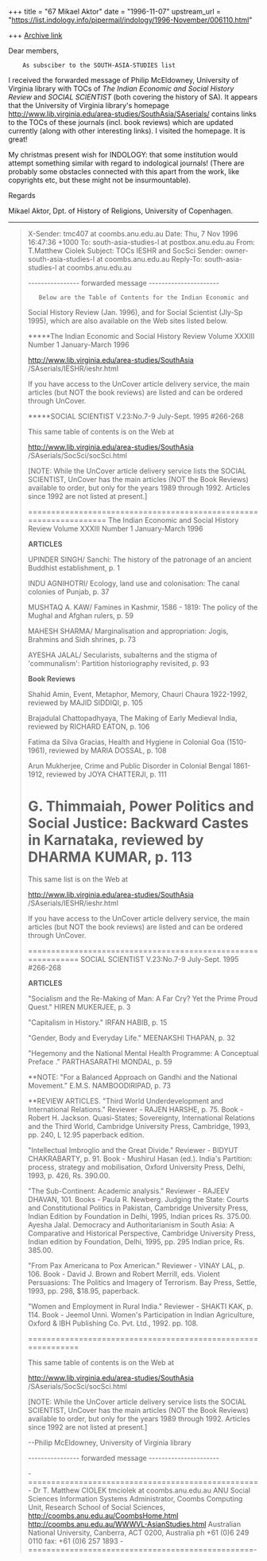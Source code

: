 +++
title = "67 Mikael Aktor"
date = "1996-11-07"
upstream_url = "https://list.indology.info/pipermail/indology/1996-November/006110.html"

+++
[Archive link](https://list.indology.info/pipermail/indology/1996-November/006110.html)

Dear members,

        As subsciber to the SOUTH-ASIA-STUDIES list
<south-asia-studies-l at postbox.anu.edu.au> I received the forwarded message
of Philip McEldowney, University of Virginia library with TOCs of _The
Indian Economic and Social History Review_ and _SOCIAL SCIENTIST_ (both
covering the history of SA). It appears that the University of Virginia
library's homepage
<http://www.lib.virginia.edu/area-studies/SouthAsia/SAserials/> contains
links to the TOCs of these journals (incl. book reviews) which are updated
currently (along with other interesting links). I visited the homepage. It
is great!

My christmas present wish for INDOLOGY: that some institution would attempt
something similar with regard to indological journals! (There are probably
some obstacles connected with this apart from the work, like copyrights etc,
but these might not be insurmountable).

Regards

Mikael Aktor, Dpt. of History of Religions, University of Copenhagen.

-----------------------------------------------------------------------------
>X-Sender: tmc407 at coombs.anu.edu.au
>Date: Thu, 7 Nov 1996 16:47:36 +1000
>To: south-asia-studies-l at postbox.anu.edu.au
>From: T.Matthew Ciolek <tmciolek at coombs.anu.edu.au>
>Subject: TOCs IESHR and SocSci
>Sender: owner-south-asia-studies-l at coombs.anu.edu.au
>Reply-To: south-asia-studies-l at coombs.anu.edu.au
>
>---------------- forwarded message ----------------------
>
>        Below are the Table of Contents for the Indian Economic and
>Social History Review (Jan. 1996), and for Social Scientist (Jly-Sp
>1995), which are also available on the Web sites listed below.
>
>
>*****The Indian Economic and Social History Review
>Volume XXXIII Number 1 January-March 1996
>
>  http://www.lib.virginia.edu/area-studies/SouthAsia
>     /SAserials/IESHR/ieshr.html
>
>If you have access to the UnCover article delivery service, the main
>articles (but NOT the book reviews) are listed and can be ordered through
>UnCover.
>
>*****SOCIAL SCIENTIST V.23:No.7-9
>July-Sept. 1995 #266-268
>
>This same table of contents is on the Web at
>
>  http://www.lib.virginia.edu/area-studies/SouthAsia
>     /SAserials/SocSci/socSci.html
>
>[NOTE: While the UnCover article delivery service lists the SOCIAL
>SCIENTIST, UnCover has the main articles (NOT the Book Reviews) available
>to order, but only for the years 1989 through 1992.  Articles since 1992
>are not listed at present.]
>
>===================================================================
>The Indian Economic and Social History Review
>Volume XXXIII Number 1 January-March 1996
>
>**ARTICLES**
>
>UPINDER SINGH/ Sanchi: The history of the patronage of an
>ancient Buddhist establishment, p. 1
>
>INDU AGNIHOTRI/ Ecology, land use and colonisation: The canal
>colonies of Punjab, p. 37
>
>MUSHTAQ A. KAW/ Famines in Kashmir, 1586 - 1819: The policy
>of the Mughal and Afghan rulers, p. 59
>
>MAHESH SHARMA/ Marginalisation and appropriation: Jogis,
>Brahmins and Sidh shrines, p. 73
>
>AYESHA JALAL/ Secularists, subalterns and the stigma of
>'communalism': Partition historiography revisited, p. 93
>
>
>**Book Reviews**
>
>Shahid Amin, Event, Metaphor, Memory, Chauri Chaura 1922-1992,
>reviewed by MAJID SIDDIQI, p. 105
>
>Brajadulal Chattopadhyaya, The Making of Early Medieval India,
>reviewed by RICHARD EATON, p. 106
>
>Fatima da Silva Gracias, Health and Hygiene in Colonial Goa
>(1510-1961), reviewed by MARIA DOSSAL, p. 108
>
>Arun Mukherjee, Crime and Public Disorder in Colonial Bengal
>1861-1912, reviewed by JOYA CHATTERJI, p. 111
>
>G. Thimmaiah, Power Politics and Social Justice: Backward Castes in
>Karnataka, reviewed by DHARMA KUMAR, p. 113
>===================================================================
>
>This same list is on the Web at
>
>  http://www.lib.virginia.edu/area-studies/SouthAsia
>     /SAserials/IESHR/ieshr.html
>
>If you have access to the UnCover article delivery service, the main
>articles (but NOT the book reviews) are listed and can be ordered through
>UnCover.
>
>=============================================================
>SOCIAL SCIENTIST V.23:No.7-9
>July-Sept. 1995 #266-268
>
>**ARTICLES**
>
>"Socialism and the Re-Making of Man:  A Far Cry? Yet
>the Prime Proud Quest." HIREN MUKERJEE, p. 3
>
>"Capitalism in History." IRFAN HABIB, p. 15
>
>"Gender, Body and Everyday Life."  MEENAKSHI
>THAPAN, p. 32
>
>"Hegemony and the National Mental Health Programme:
>A Conceptual Preface ."  PARTHASARATHI MONDAL, p. 59
>
>
>**NOTE: "For a Balanced Approach on Gandhi and the
>National Movement." E.M.S. NAMBOODIRIPAD,  p. 73
>
>
>**REVIEW ARTICLES.
>"Third World Underdevelopment and International
>Relations."  Reviewer - RAJEN HARSHE, p. 75.
>Book - Robert H. Jackson. Quasi-States; Sovereignty,
>International Relations and the Third World,
>Cambridge University Press, Cambridge, 1993, pp. 240,
>L 12.95 paperback edition.
>
>"Intellectual Imbroglio and the Great Divide."
>Reviewer - BIDYUT CHAKRABARTY, p. 91.
>Book - Mushirul Hasan (ed.). India's Partition: process, strategy
>and mobilisation, Oxford University Press, Delhi,
>1993, p. 426, Rs. 390.00.
>
>"The Sub-Continent: Academic analysis."  Reviewer -
>RAJEEV DHAVAN, 101.
>Books - Paula R. Newberg. Judging the State: Courts and
>Constitutional Politics in Pakistan, Cambridge
>University Press, Indian Edition by Foundation in Delhi, 1995,
>Indian prices Rs. 375.00.
>Ayesha Jalal. Democracy and Authoritarianism in South
>Asia: A Comparative and Historical Perspective,
>Cambridge University Press, Indian edition by
>Foundation, Delhi, 1995, pp. 295 Indian price, Rs. 385.00.
>
>"From Pax Americana to Pox American."  Reviewer -
>VINAY LAL, p. 106.
>Book - David J. Brown and Robert Merrill, eds. Violent
>Persuasions: The Politics and Imagery of Terrorism.  Bay Press,
>Settle, 1993, pp. 298, $18.95, paperback.
>
>"Women and Employment in Rural India." Reviewer -
>SHAKTI KAK, p. 114.
>Book - Jeemol Unni. Women's Participation in
>Indian Agriculture, Oxford & IBH Publishing
>Co. Pvt. Ltd., 1992.  pp. 108.
>
>=============================================================
>
>This same table of contents is on the Web at
>
>  http://www.lib.virginia.edu/area-studies/SouthAsia
>     /SAserials/SocSci/socSci.html
>
>[NOTE: While the UnCover article delivery service lists the SOCIAL
>SCIENTIST, UnCover has the main articles (NOT the Book Reviews) available
>to order, but only for the years 1989 through 1992.  Articles since 1992
>are not listed at present.]
>
>--Philip McEldowney, University of Virginia library
>   <philipmc at virginia.edu>
>
>---------------- forwarded message ----------------------
>
>
>-==================================================-
>Dr T. Matthew CIOLEK           tmciolek at coombs.anu.edu.au
>ANU Social Sciences Information Systems Administrator,
>Coombs Computing Unit, Research School of Social Sciences,
>         http://coombs.anu.edu.au/CoombsHome.html
> http://coombs.anu.edu.au/WWWVL-AsianStudies.html
>Australian National University, Canberra, ACT 0200, Australia
>ph +61 (0)6 249 0110             fax: +61 (0)6 257 1893
>-=================================================-
>
>
>
>





